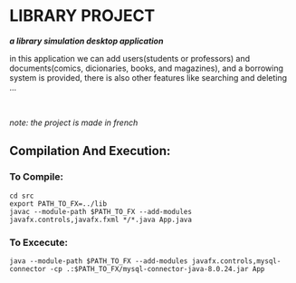 <h1>LIBRARY PROJECT</h1>
<i><b>a library simulation desktop application</b></i><br>

<p>
in this application we can add users(students or professors) and documents(comics, dicionaries, books, and magazines),
and a borrowing system is provided, there is also other features like searching and deleting ...
</p><br>

<i>note: the project is made in french</i><br>

## Compilation And Execution:
### To Compile:
    cd src
    export PATH_TO_FX=../lib
    javac --module-path $PATH_TO_FX --add-modules javafx.controls,javafx.fxml */*.java App.java
### To Excecute:
    java --module-path $PATH_TO_FX --add-modules javafx.controls,mysql-connector -cp .:$PATH_TO_FX/mysql-connector-java-8.0.24.jar App